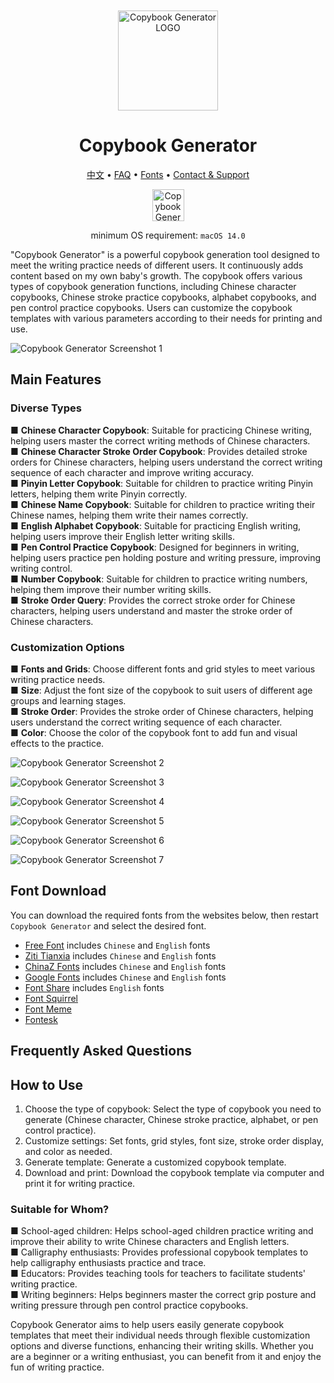<div align="center">
	<br />
	<br />
  <a href="https://wangchujiang.com/copybook-generator/">
	<img src="./assets/logo.png" alt="Copybook Generator LOGO" width="160" height="160">
  </a>
	<h1>Copybook Generator</h1>
  <!--rehype:style=border: 0;-->
  <p>
		<a href="./README-zh.md">中文</a> • 
		<a href="#frequently-asked-questions">FAQ</a> • 
		<a href="#font-download">Fonts</a> • 
		<a target="_blank" href="https://wangchujiang.com/#/contact">Contact & Support</a>
  </p>
  <p>
    <a target="_blank" href="https://apps.apple.com/app/copybook-generator/id6503953628" title="Copybook Generator AppStore"><img alt="Copybook Generator AppStore" src="https://tools.applemediaservices.com/api/badges/download-on-the-mac-app-store/black/en-us?size=250x83&amp;releaseDate=1705968000" height="51">
    </a>
  </p>
</div>

<div align="center">

minimum OS requirement: `macOS 14.0`

</div>

"Copybook Generator" is a powerful copybook generation tool designed to meet the writing practice needs of different users. It continuously adds content based on my own baby's growth. The copybook offers various types of copybook generation functions, including Chinese character copybooks, Chinese stroke practice copybooks, alphabet copybooks, and pen control practice copybooks. Users can customize the copybook templates with various parameters according to their needs for printing and use.

![Copybook Generator Screenshot 1](./assets/screenshots-1.png)

## Main Features

### Diverse Types

■ **Chinese Character Copybook**: Suitable for practicing Chinese writing, helping users master the correct writing methods of Chinese characters.  
■ **Chinese Character Stroke Order Copybook**: Provides detailed stroke orders for Chinese characters, helping users understand the correct writing sequence of each character and improve writing accuracy.  
■ **Pinyin Letter Copybook**: Suitable for children to practice writing Pinyin letters, helping them write Pinyin correctly.  
■ **Chinese Name Copybook**: Suitable for children to practice writing their Chinese names, helping them write their names correctly.  
■ **English Alphabet Copybook**: Suitable for practicing English writing, helping users improve their English letter writing skills.  
■ **Pen Control Practice Copybook**: Designed for beginners in writing, helping users practice pen holding posture and writing pressure, improving writing control.  
■ **Number Copybook**: Suitable for children to practice writing numbers, helping them improve their number writing skills.  
■ **Stroke Order Query**: Provides the correct stroke order for Chinese characters, helping users understand and master the stroke order of Chinese characters.  

### Customization Options

■ **Fonts and Grids**: Choose different fonts and grid styles to meet various writing practice needs.  
■ **Size**: Adjust the font size of the copybook to suit users of different age groups and learning stages.  
■ **Stroke Order**: Provides the stroke order of Chinese characters, helping users understand the correct writing sequence of each character.  
■ **Color**: Choose the color of the copybook font to add fun and visual effects to the practice.  


![Copybook Generator Screenshot 2](./assets/screenshots-2.png)

![Copybook Generator Screenshot 3](./assets/screenshots-3.png)

![Copybook Generator Screenshot 4](./assets/screenshots-4.png)

![Copybook Generator Screenshot 5](./assets/screenshots-5.png)

![Copybook Generator Screenshot 6](./assets/screenshots-6.png)

![Copybook Generator Screenshot 7](./assets/screenshots-7.png)

## Font Download

You can download the required fonts from the websites below, then restart `Copybook Generator` and select the desired font.

- [Free Font](https://wordshub.github.io/free-font/) includes `Chinese` and `English` fonts
- [Ziti Tianxia](https://www.fonts.net.cn/) includes `Chinese` and `English` fonts
- [ChinaZ Fonts](https://font.chinaz.com/) includes `Chinese` and `English` fonts
- [Google Fonts](https://fonts.google.com/) includes `Chinese` and `English` fonts
- [Font Share](https://www.fontshare.com/) includes `English` fonts
- [Font Squirrel](https://www.fontsquirrel.com/)
- [Font Meme](https://fontmeme.com/ziti/chinese-fonts/)
- [Fontesk](https://fontesk.com/fonts/)

## Frequently Asked Questions

## How to Use

1. Choose the type of copybook: Select the type of copybook you need to generate (Chinese character, Chinese stroke practice, alphabet, or pen control practice).
2. Customize settings: Set fonts, grid styles, font size, stroke order display, and color as needed.
3. Generate template: Generate a customized copybook template.
4. Download and print: Download the copybook template via computer and print it for writing practice.

### Suitable for Whom?

■ School-aged children: Helps school-aged children practice writing and improve their ability to write Chinese characters and English letters.  
■ Calligraphy enthusiasts: Provides professional copybook templates to help calligraphy enthusiasts practice and trace.  
■ Educators: Provides teaching tools for teachers to facilitate students' writing practice.  
■ Writing beginners: Helps beginners master the correct grip posture and writing pressure through pen control practice copybooks.  

Copybook Generator aims to help users easily generate copybook templates that meet their individual needs through flexible customization options and diverse functions, enhancing their writing skills. Whether you are a beginner or a writing enthusiast, you can benefit from it and enjoy the fun of writing practice.

<!--idoc:config:
site: Copybook Generator
title: Copybook Generator is a powerful copybook generation tool designed to meet the writing practice needs of different users - 
keywords: Copybook Generator, Chinese Practice, Alphabet Practice, Stroke Order, Custom Copybooks
-->